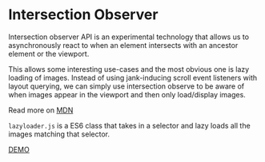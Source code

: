 # Intersection Observer

Intersection observer API is an experimental technology that allows us to asynchronously react to when an element intersects with an ancestor element or the viewport. 
  
This allows some interesting use-cases and the most obvious one is lazy loading of images. Instead of using jank-inducing scroll event listeners with layout querying, we can simply use intersection observe to be aware of when images appear in the viewport and then only load/display images.

Read more on [MDN](https://developer.mozilla.org/en-US/docs/Web/API/Intersection_Observer_API)
 
`lazyloader.js` is a ES6 class that takes in a selector and lazy loads all the images matching that selector.

[DEMO](https://cdn.rawgit.com/prashantpalikhe/intersection-observer-lazy-loading/4537f481/index.html)
